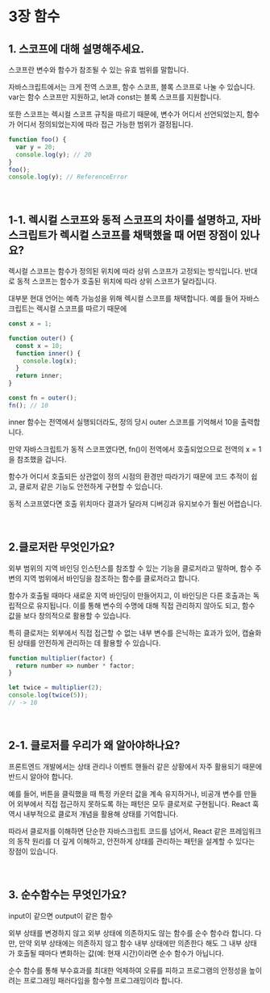 # 3장 함수

## 1. 스코프에 대해 설명해주세요.

스코프란 변수와 함수가 참조될 수 있는 유효 범위를 말합니다.

자바스크립트에서는 크게 전역 스코프, 함수 스코프, 블록 스코프로 나눌 수 있습니다. var는 함수 스코프만 지원하고, let과 const는 블록 스코프를 지원합니다.

또한 스코프는 렉시컬 스코프 규칙을 따르기 때문에, 변수가 어디서 선언되었는지, 함수가 어디서 정의되었는지에 따라 접근 가능한 범위가 결정됩니다.

```js
function foo() {
  var y = 20;
  console.log(y); // 20
}
foo();
console.log(y); // ReferenceError
```

<br />

## 1-1. 렉시컬 스코프와 동적 스코프의 차이를 설명하고, 자바스크립트가 렉시컬 스코프를 채택했을 때 어떤 장점이 있나요?

렉시컬 스코프는 함수가 정의된 위치에 따라 상위 스코프가 고정되는 방식입니다. 반대로 동적 스코프는 함수가 호출된 위치에 따라 상위 스코프가 달라집니다.

대부분 현대 언어는 예측 가능성을 위해 렉시컬 스코프를 채택합니다. 예를 들어 자바스크립트는 렉시컬 스코프를 따르기 때문에 

```js
const x = 1;

function outer() {
  const x = 10;
  function inner() {
    console.log(x);
  }
  return inner;
}

const fn = outer();
fn(); // 10
```

inner 함수는 전역에서 실행되더라도, 정의 당시 outer 스코프를 기억해서 10을 출력합니다.

만약 자바스크립트가 동적 스코프였다면, fn()이 전역에서 호출되었으므로 전역의 x = 1을 참조했을 겁니다.

함수가 어디서 호출되든 상관없이 정의 시점의 환경만 따라가기 때문에 코드 추적이 쉽고, 클로저 같은 기능도 안전하게 구현할 수 있습니다.

동적 스코프였다면 호출 위치마다 결과가 달라져 디버깅과 유지보수가 훨씬 어렵습니다.


<br />

## 2.클로저란 무엇인가요?

외부 범위의 지역 바인딩 인스턴스를 참조할 수 있는 기능을 클로저라고 말하며, 함수 주변의 지역 범위에서 바인딩을 참조하는 함수를 클로저라고 합니다.

함수가 호출될 때마다 새로운 지역 바인딩이 만들어지고, 이 바인딩은 다른 호출과는 독립적으로 유지됩니다. 이를 통해 변수의 수명에 대해 직접 관리하지 않아도 되고, 함수 값을 보다 창의적으로 활용할 수 있습니다.

특히 클로저는 외부에서 직접 접근할 수 없는 내부 변수를 은닉하는 효과가 있어, 캡슐화된 상태를 안전하게 관리하는 데 활용할 수 있습니다.

```js
function multiplier(factor) {
  return number => number * factor;
} 

let twice = multiplier(2);
console.log(twice(5));
// -> 10
```

<br />

## 2-1. 클로저를 우리가 왜 알아야하나요?

프론트엔드 개발에서는 상태 관리나 이벤트 핸들러 같은 상황에서 자주 활용되기 때문에 반드시 알아야 합니다.

예를 들어, 버튼을 클릭했을 때 특정 카운터 값을 계속 유지하거나, 비공개 변수를 만들어 외부에서 직접 접근하지 못하도록 하는 패턴은 모두 클로저로 구현됩니다. React 훅 역시 내부적으로 클로저 개념을 활용해 상태를 기억합니다.

따라서 클로저를 이해하면 단순한 자바스크립트 코드를 넘어서, React 같은 프레임워크의 동작 원리를 더 깊게 이해하고, 안전하게 상태를 관리하는 패턴을 설계할 수 있다는 장점이 있습니다.

<br />

## 3. 순수함수는 무엇인가요? 

input이 같으면 output이 같은 함수

외부 상태를 변경하지 않고 외부 상태에 의존하지도 않는 함수를 순수 함수라 합니다. 다만, 만약 외부 상태에는 의존하지 않고 함수 내부 상태에만 의존한다 해도 그 내부 상태가 호출될 때마다 변화하는 값(예: 현재 시간)이라면 순수 함수가 아닙니다.

순수 함수를 통해 부수효과를 최대한 억제하여 오류를 피하고 프로그램의 안정성을 높이려는 프로그래밍 패러다임을 함수형 프로그래밍이라 합니다.

